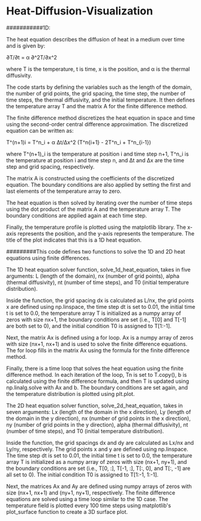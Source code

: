 # Heat-Diffusion-Visualization
###########1D:


The heat equation describes the diffusion of heat in a medium over time and is given by:

∂T/∂t = α ∂^2T/∂x^2

where T is the temperature, t is time, x is the position, and α is the thermal diffusivity.

The code starts by defining the variables such as the length of the domain, the number of grid points, the grid spacing, the time step, the number of time steps, the thermal diffusivity, and the initial temperature. It then defines the temperature array T and the matrix A for the finite difference method.

The finite difference method discretizes the heat equation in space and time using the second-order central difference approximation. The discretized equation can be written as:

T^(n+1)i = T^n_i + α Δt/Δx^2 (T^n{i+1} - 2T^n_i + T^n_{i-1})

where T^(n+1)_i is the temperature at position i and time step n+1, T^n_i is the temperature at position i and time step n, and Δt and Δx are the time step and grid spacing, respectively.

The matrix A is constructed using the coefficients of the discretized equation. The boundary conditions are also applied by setting the first and last elements of the temperature array to zero.

The heat equation is then solved by iterating over the number of time steps using the dot product of the matrix A and the temperature array T. The boundary conditions are applied again at each time step.

Finally, the temperature profile is plotted using the matplotlib library. The x-axis represents the position, and the y-axis represents the temperature. The title of the plot indicates that this is a 1D heat equation.









#########This code defines two functions to solve the 1D and 2D heat equations using finite differences.

The 1D heat equation solver function, solve_1d_heat_equation, takes in five arguments: L (length of the domain), nx (number of grid points), alpha (thermal diffusivity), nt (number of time steps), and T0 (initial temperature distribution).

Inside the function, the grid spacing dx is calculated as L/nx, the grid points x are defined using np.linspace, the time step dt is set to 0.01, the initial time t is set to 0.0, the temperature array T is initialized as a numpy array of zeros with size nx+1, the boundary conditions are set (i.e., T[0] and T[-1] are both set to 0), and the initial condition T0 is assigned to T[1:-1].

Next, the matrix Ax is defined using a for loop. Ax is a numpy array of zeros with size (nx+1, nx+1) and is used to solve the finite difference equations. The for loop fills in the matrix Ax using the formula for the finite difference method.

Finally, there is a time loop that solves the heat equation using the finite difference method. In each iteration of the loop, Tn is set to T.copy(), b is calculated using the finite difference formula, and then T is updated using np.linalg.solve with Ax and b. The boundary conditions are set again, and the temperature distribution is plotted using plt.plot.

The 2D heat equation solver function, solve_2d_heat_equation, takes in seven arguments: Lx (length of the domain in the x direction), Ly (length of the domain in the y direction), nx (number of grid points in the x direction), ny (number of grid points in the y direction), alpha (thermal diffusivity), nt (number of time steps), and T0 (initial temperature distribution).

Inside the function, the grid spacings dx and dy are calculated as Lx/nx and Ly/ny, respectively. The grid points x and y are defined using np.linspace. The time step dt is set to 0.01, the initial time t is set to 0.0, the temperature array T is initialized as a numpy array of zeros with size (nx+1, ny+1), and the boundary conditions are set (i.e., T[0, :], T[-1, :], T[:, 0], and T[:, -1] are all set to 0). The initial condition T0 is assigned to T[1:-1, 1:-1].

Next, the matrices Ax and Ay are defined using numpy arrays of zeros with size (nx+1, nx+1) and (ny+1, ny+1), respectively. The finite difference equations are solved using a time loop similar to the 1D case. The temperature field is plotted every 100 time steps using matplotlib's plot_surface function to create a 3D surface plot.






